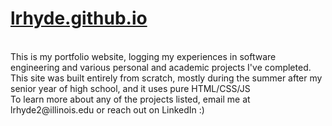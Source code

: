 # <a href=http://lrhyde.github.io>lrhyde.github.io</a>

<br>
This is my portfolio website, logging my experiences in software engineering and various personal and academic projects I've completed.
<br>
This site was built entirely from scratch, mostly during the summer after my senior year of high school, and it uses pure HTML/CSS/JS
<br> 
To learn more about any of the projects listed, email me at lrhyde2@illinois.edu or reach out on LinkedIn :)